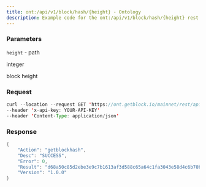 ```yaml
---
title: ont:/api/v1/block/hash/{height} - Ontology
description: Example code for the ont:/api/v1/block/hash/{height} rest method. Сomplete guide on how to use ont:/api/v1/block/hash/{height} rest in GetBlock.io Web3 documentation.
---
```


### Parameters


`height` - path

integer

block height

### Request

``` java
curl --location --request GET 'https://ont.getblock.io/mainnet/rest/api/v1/block/hash/16242872' 
--header 'x-api-key: YOUR-API-KEY' 
--header 'Content-Type: application/json' 
```

###  Response

``` java
{
    "Action": "getblockhash",
    "Desc": "SUCCESS",
    "Error": 0,
    "Result": "d68a50c85d2ebe3e9c7b1613af3d588c65a64c1fa3043e58d4c6b70b51f5490e",
    "Version": "1.0.0"
}
```

